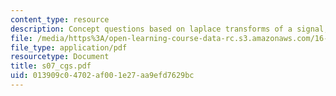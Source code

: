 ```yaml
---
content_type: resource
description: Concept questions based on laplace transforms of a signal, exponential.
file: /media/https%3A/open-learning-course-data-rc.s3.amazonaws.com/16-01-unified-engineering-i-ii-iii-iv-fall-2005-spring-2006/013909c04702af001e27aa9efd7629bc_s07_cgs.pdf
file_type: application/pdf
resourcetype: Document
title: s07_cgs.pdf
uid: 013909c0-4702-af00-1e27-aa9efd7629bc
---
```

